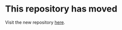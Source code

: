# This repository has moved
Visit the new repository [here](https://github.com/azurejelly/azuvotifier).
